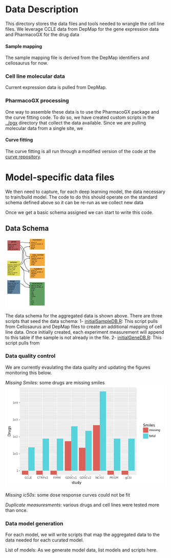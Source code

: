 # Data Description

This directory stores the data files and tools needed to wrangle the cell line files. We leverage CCLE data from DepMap for the gene expression data and PharmacoGX for the drug data

#### Sample mapping
The sample mapping file is derived from the DepMap identifiers and cellosaurus for now. 

### Cell line molecular data

Current expression data is pulled from DepMap.



### PharmacoGX processing

One way to assemble these data is to use the PharmacoGX package and the curve fitting code. To do so, we have created custom scripts in the [../pgx](../pgx/) directory that collect the data available. Since we are pulling molecular data from a single site, we 


#### Curve fitting
The curve fitting is all run through a modified version of the code at the [curve repository](https://github.com/levinas/curve). 

# Model-specific data files

We then need to capture, for each deep learning model, the data necessary to train/build model. The code to do this should operate on the standard schema defined above so it can be re-run as we collect new data

Once we get a basic schema assigned we can start to write this code.


## Data Schema

<img src="origDataSchema.jpg" width=25% height=25%>

The data schema for the aggregated data is shown above. There are three scripts that seed the data schema:
1- [initialSampleDB.R](./initialSampleDB.R): This script pulls from Cellosaurus and DepMap files to create an additional mapping of cell line data. Once initially created, each experiment measurement will append to this table if the sample is not already in the file.
2- [initialGeneDB.R](./initialSampleDB.R): This script pulls from 

### Data quality control

We are currently evaulating the data quality and updating the figures monitoring this below.

_Missing Smiles_: some drugs are missing smiles
<img src="drugNumbers.png">

_Missing ic50s_: some dose response curves could not be fit

_Duplicate measuresments_: various drugs and cell lines were tested more than once. 


### Data model generation

For each model, we will write scripts that map the aggregated data to the data needed for each curated model.


List of models:
As we generate model data, list models and scripts here.
